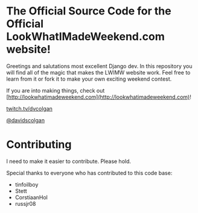 # The Official Source Code for the Official LookWhatIMadeWeekend.com website!

Greetings and salutations most excellent Django dev.  In this repository you will find all of the magic that makes the LWIMW website work.  Feel free to learn from it or fork it to make your own exciting weekend contest.

If you are into making things, check out [http://lookwhatimadeweekend.com](http://lookwhatimadeweekend.com)!

[twitch.tv/dvcolgan](http://twitch.tv/dvcolgan)

[@davidscolgan](https://twitter.com/davidscolgan)

# Contributing

I need to make it easier to contribute.  Please hold.

Special thanks to everyone who has contributed to this code base:

* tinfoilboy
* Stett
* CorstiaanHol
* russjr08
